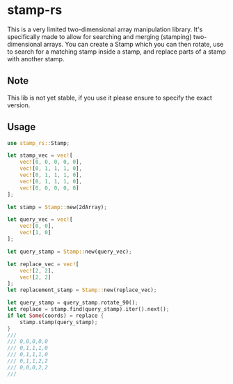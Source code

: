 # stamp-rs

This is a very limited two-dimensional array manipulation library. It's specifically made to allow for searching and merging (stamping) two-dimensional arrays. You can create a Stamp which you can then rotate, use to search for a matching stamp inside a stamp, and replace parts of a stamp with another stamp.

## Note
This lib is not yet stable, if you use it please ensure to specify the exact version.

## Usage

```rust
use stamp_rs::Stamp;

let stamp_vec = vec![
    vec![0, 0, 0, 0, 0],
    vec![0, 1, 1, 1, 0],
    vec![0, 1, 1, 1, 0],
    vec![0, 1, 1, 1, 0],
    vec![0, 0, 0, 0, 0]
];

let stamp = Stamp::new(2dArray);

let query_vec = vec![
    vec![0, 0],
    vec![1, 0]
];

let query_stamp = Stamp::new(query_vec);

let replace_vec = vec![
    vec![2, 2],
    vec![2, 2]
];
let replacement_stamp = Stamp::new(replace_vec);

let query_stamp = query_stamp.rotate_90();
let replace = stamp.find(query_stamp).iter().next();
if let Some(coords) = replace {
    stamp.stamp(query_stamp);
}
///
/// 0,0,0,0,0
/// 0,1,1,1,0
/// 0,1,1,1,0
/// 0,1,1,2,2
/// 0,0,0,2,2
/// 
```